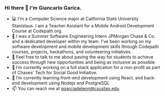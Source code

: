 ### Hi there 👋 I'm Giancarlo Garica.

- 💻 I'm a Computer Science major at California State University Stanislaus. I am a Teacher Asistant for a Mobile Android Development Course at Codepath.org. 
- 🔭 I was a Summer Software Engineering Intern JPMorgan Chase & Co. and a dedicated developer within my team. I've been working on my software development and mobile development skills through Codepath courses, projects, hackathons, and volunteering initiatives.
- 💬 Feel free to talk to me about paving the way for students to achieve success through new opportunities and being as inclusive as possible.
- 🔨 I’m currently working on a full stack application for a non-profit as part of Chases' Tech for Social Good Initiative.
- 🌱 I’m currently learning front-end development using React, and back-end development using Nodejs and PostgreSQL
- 📫 You can reach me at ggarciadeleon@csustan.edu

